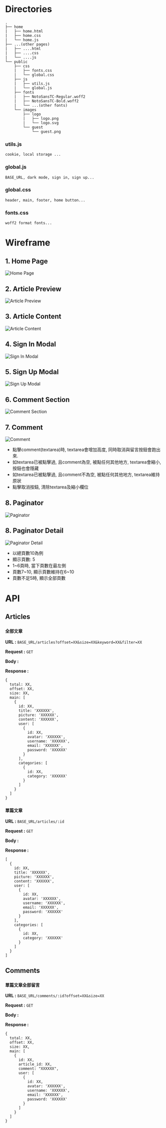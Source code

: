 # Directories

```
.
├── home
|   ├── home.html
|   ├── home.css
|   └── home.js
├── ...(other pages)
|   ├── ....html
|   ├── ....css
|   └── ....js
└── public
    ├── css
    |   ├── fonts.css
    |   └── global.css
    ├── js
    |   ├── utils.js
    |   └── global.js
    ├── fonts
    |   ├── NotoSansTC-Regular.woff2
    |   ├── NotoSansTC-Bold.woff2
    |   └── ...(other fonts)
    └── images
        ├── logo
        |   ├── logo.png
        |   └── logo.svg
        └── guest
            └── guest.png
```
### utils.js

`cookie, local storage ...`

### global.js

`BASE_URL, dark mode, sign in, sign up...`

### global.css

`header, main, footer, home button...`

### fonts.css

`woff2 format fonts...`

# Wireframe

## 1. Home Page

![Home Page](./public/images/wireframe/home.png)

## 2. Article Preview

![Article Preview](./public/images/wireframe/article-preview.png)

## 3. Article Content

![Article Content](./public/images/wireframe/article-content.png)

## 4. Sign In Modal

![Sign In Modal](./public/images/wireframe/sign-in.png)

## 5. Sign Up Modal

![Sign Up Modal](./public/images/wireframe/sign-up.png)

## 6. Comment Section

![Comment Section](./public/images/wireframe/comment-section.png)

## 7. Comment

![Comment](./public/images/wireframe/comment.png)

- 點擊comment(textarea)時, textarea會增加高度, 同時取消與留言按鈕會跑出來.
- 如textarea已被點擊過, 且comment為空, 被點任何其他地方, textarea會縮小, 按鈕也會隱藏
- 如textarea已被點擊過, 且comment不為空, 被點任何其他地方, textarea維持原狀
- 點擊取消按鈕, 清除textarea及縮小欄位

## 8. Paginator

![Paginator](./public/images/wireframe/paginator.png)

## 8. Paginator Detail

![Paginator Detail](./public/images/wireframe/paginator-detail.png)

- 以總頁數10為例
- 顯示頁數: 5
- 1~6頁時, 當下頁數在最左側
- 頁數7~10, 顯示頁數維持在6~10
- 頁數不足5時, 顯示全部頁數

# API

## Articles

### `全部文章`

**URL :** `BASE_URL/articles?offset=XX&size=XX&keyword=XX&filter=XX`

**Request :** `GET`

**Body :**

**Response :**

```
{
  total: XX,
  offset: XX,
  size: XX,
  main: [
    {
      id: XX,
      title: 'XXXXXX',
      picture: 'XXXXXX',
      content: 'XXXXXX',
      user: [
        { 
          id: XX, 
          avatar: 'XXXXXX', 
          username: 'XXXXXX',
          email: 'XXXXXX',
          password: 'XXXXXX'
        }
      ],
      categories: [
        { 
          id: XX, 
          category: 'XXXXXX'
        }
      ]
    }
  ]
}
```

### `單篇文章`

**URL :** `BASE_URL/articles/:id`

**Request :** `GET`

**Body :**

**Response :**

```
[
  {
    id: XX,
    title: 'XXXXXX',
    picture: 'XXXXXX',
    content: 'XXXXXX',
    user: [
      { 
        id: XX, 
        avatar: 'XXXXXX', 
        username: 'XXXXXX',
        email: 'XXXXXX',
        password: 'XXXXXX'
      }
    ],
    categories: [
      { 
        id: XX, 
        category: 'XXXXXX'
      }
    ]
  }
]
```

## Comments

### `單篇文章全部留言`

**URL :** `BASE_URL/comments/:id?offset=XX&size=XX`

**Request :** `GET`

**Body :**

**Response :**

```
{
  total: XX,
  offset: XX,
  size: XX,
  main: [
    {
      id: XX,
      article_id: XX,
      comment: "XXXXXX",
      user: [
        { 
          id: XX, 
          avatar: 'XXXXXX', 
          username: 'XXXXXX',
          email: 'XXXXXX',
          password: 'XXXXXX'
        }
      ]
    }
  ]
}
```